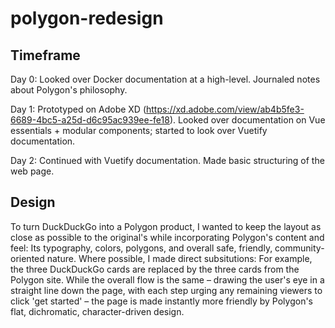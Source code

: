 # polygon-redesign

## Timeframe
Day 0: Looked over Docker documentation at a high-level. Journaled notes about Polygon's philosophy.  

Day 1: Prototyped on Adobe XD (https://xd.adobe.com/view/ab4b5fe3-6689-4bc5-a25d-d6c95ac939ee-fe18). Looked over documentation on Vue essentials + modular components; started to look over Vuetify documentation.

Day 2: Continued with Vuetify documentation. Made basic structuring of the web page.

## Design
To turn DuckDuckGo into a Polygon product, I wanted to keep the layout as close as possible to the original's while incorporating Polygon's content and feel: Its typography, colors, polygons, and overall safe, friendly, community-oriented nature. Where possible, I made direct subsitutions: For example, the three DuckDuckGo cards are replaced by the three cards from the Polygon site. While the overall flow is the same – drawing the user's eye in a straight line down the page, with each step urging any remaining viewers to click 'get started' – the page is made instantly more friendly by Polygon's flat, dichromatic, character-driven design.
